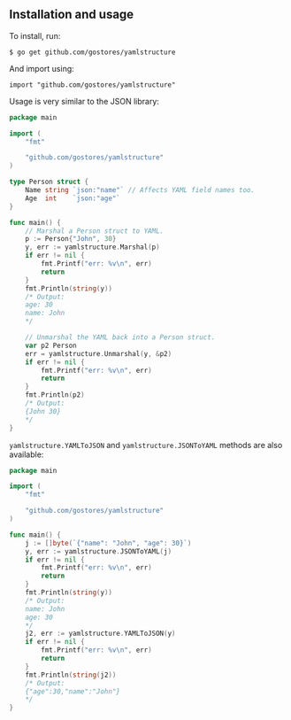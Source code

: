 ## Installation and usage

To install, run:

```
$ go get github.com/gostores/yamlstructure
```

And import using:

```
import "github.com/gostores/yamlstructure"
```

Usage is very similar to the JSON library:

```go
package main

import (
	"fmt"

	"github.com/gostores/yamlstructure"
)

type Person struct {
	Name string `json:"name"` // Affects YAML field names too.
	Age  int    `json:"age"`
}

func main() {
	// Marshal a Person struct to YAML.
	p := Person{"John", 30}
	y, err := yamlstructure.Marshal(p)
	if err != nil {
		fmt.Printf("err: %v\n", err)
		return
	}
	fmt.Println(string(y))
	/* Output:
	age: 30
	name: John
	*/

	// Unmarshal the YAML back into a Person struct.
	var p2 Person
	err = yamlstructure.Unmarshal(y, &p2)
	if err != nil {
		fmt.Printf("err: %v\n", err)
		return
	}
	fmt.Println(p2)
	/* Output:
	{John 30}
	*/
}
```

`yamlstructure.YAMLToJSON` and `yamlstructure.JSONToYAML` methods are also available:

```go
package main

import (
	"fmt"

	"github.com/gostores/yamlstructure"
)

func main() {
	j := []byte(`{"name": "John", "age": 30}`)
	y, err := yamlstructure.JSONToYAML(j)
	if err != nil {
		fmt.Printf("err: %v\n", err)
		return
	}
	fmt.Println(string(y))
	/* Output:
	name: John
	age: 30
	*/
	j2, err := yamlstructure.YAMLToJSON(y)
	if err != nil {
		fmt.Printf("err: %v\n", err)
		return
	}
	fmt.Println(string(j2))
	/* Output:
	{"age":30,"name":"John"}
	*/
}
```

